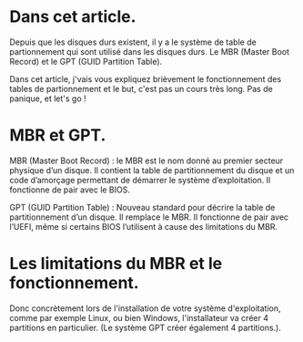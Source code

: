 # Dans cet article.

Depuis que les disques durs existent, il y a le système de table de partionnement qui sont utilisé dans les disques durs. Le MBR (Master Boot Record) et le GPT (GUID Partition Table). 

Dans cet article, j'vais vous expliquez brièvement le fonctionnement des tables de partionnement et le but, c'est pas un cours très long. Pas de panique, et let's go !

# MBR et GPT.

MBR (Master Boot Record) : le MBR est le nom donné au premier secteur physique d’un disque. Il contient la table de partitionnement du disque et un code d’amorçage permettant de démarrer le système d’exploitation. Il fonctionne de pair avec le BIOS.

GPT (GUID Partition Table) : Nouveau standard pour décrire la table de partitionnement d’un disque. Il remplace le MBR. Il fonctionne de pair avec l’UEFI, même si certains BIOS l’utilisent à cause des limitations du MBR.

# Les limitations du MBR et le fonctionnement.

Donc concrètement lors de l'installation de votre système d'exploitation, comme par exemple Linux, ou bien Windows, l'installateur va créer 4 partitions en particulier. (Le système GPT créer également 4 partitions.).

